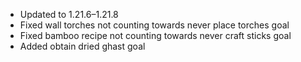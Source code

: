 - Updated to 1.21.6–1.21.8
- Fixed wall torches not counting towards never place torches goal
- Fixed bamboo recipe not counting towards never craft sticks goal
- Added obtain dried ghast goal
